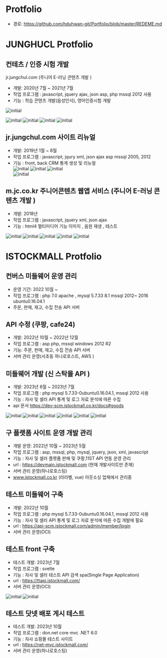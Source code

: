 
# Protfolio 
- 경로: https://github.com/hduhwan-git/Portfolio/blob/master/REDEME.md


# JUNGHUCL Protfolio


## 컨테츠 / 인증 시험 개발 

jr.jungchul.com (주니어 E-러닝 콘텐츠 개발 ) 
- 개발:  2020년  7월  ~ 2021년 7월    
- 작업 프로그램 : javascript, jquery ajax,  json  asp, php mssql 2012 사용  
- 기능  :  학습 콘텐츠 개발(음성인식), 영어인증시험 개발 


![initial](/jungchul/img/wewiz/player.PNG)
 

![initial](/jungchul/img/wewiz/1.PNG)
![initial](/jungchul/img/wewiz/3.PNG)
![initial](/jungchul/img/wewiz/2.PNG)
![initial](/jungchul/img/wewiz/result.PNG)

 
##  jr.jungchul.com 사이트 리뉴얼 
- 개발:  2019년  1월 ~ 8월
- 작업 프로그램 : javascript, jqury xml, json ajax asp mssql 2005, 2012 
- 기능  : front, back CRM 통계 생성 및 리뉴얼    
![initial](/jungchul/img/old/1.PNG)
![initial](/jungchul/img/old/2.PNG)
![initial](/jungchul/img/old/3.PNG)  
![initial](/jungchul/img/old/s4.PNG) 

##  m.jc.co.kr 주니어콘텐츠 웹앱 서비스 (주니어 E-러닝 콘텐츠 개발 )  
- 개발:  2018년 
- 작업 프로그램 : javascript, jquery xml, json ajax  
- 기능  : html4 멀티미디어 기능 이미지 , 음원 재생 , 테스트     


![initial](/jungchul/img/m/1.PNG)
![initial](/jungchul/img/m/2.PNG)
![initial](/jungchul/img/m/3.PNG) 
![initial](/jungchul/img/m/4.PNG) 
![initial](/jungchul/img/m/5.PNG) 

# ISTOCKMALL Protfolio

## 컨버스 미들웨어 운영 관리 

- 운영 기간: 2022 10월 ~    
- 작업 프로그램 : php 7.0 apache , mysql 5.7.33 8.1 mssql 2012~ 2016 ubuntu0.16.04.1
- 주문, 판매, 재고, 수집 전송 API 서버  


##  API 수정 (쿠팡, cafe24)
- 개발:  2022년  10월  ~ 2022년 12월
- 작업 프로그램 : asp php, mssql windows 2012 R2   
- 기능: 주문, 판매, 재고, 수집 전송 API 서버  
- 서버 관리 운영(서초동 하나로호스트, AWS )  


##  미들웨어 개발 (신 스탁몰 API )
  
- 개발:  2023년  6월  ~ 2023년 7월    
- 작업 프로그램 :  php mysql 5.7.33-0ubuntu0.16.04.1, mssql 2012 사용  
- 기능  : 자사 및 셀러 API 통계 및 로그 자료 분석에 따른 수집 
- api 문서 https://dev-scm.istockmall.co.kr/docs#goods

![initial](/istockmall/img/0.PNG) 
![initial](/istockmall/img/1.PNG) 
![initial](/istockmall/img/2.PNG) 
![initial](/istockmall/img/3.PNG) 
![initial](/istockmall/img/4.PNG) 
![initial](/istockmall/img/5.PNG) 

##  구 플랫폼 사이트 운영 개발 관리 

- 개발 운영:  2022년 10월 ~ 2023년 5월   
- 작업 프로그램 : asp, mssql, php, mysql, jquery, json, xml, javascript     
- 기능  : 자사 및 셀러 플랫폼 판매 및 쿠팡,11ST API 연동 운영 관리 
- url : https://devmain.istockmall.com (현재 개발사이트만 존재)  
- 서버 관리 운영(하나로호스팅)  
- www.istockmall.co.kr (라라벨, vue) 아웃소싱 업체에서 관리중
 


##  테스트 미들웨어 구축 
 
- 개발:  2022년 10월 
- 작업 프로그램 :  php mysql 5.7.33-0ubuntu0.16.04.1, mssql 2012 사용  
- 기능  : 자사 및 셀러 API 통계 및 로그 자료 분석에 따른 수집 개발에 필요  
- url : https://api-scm.istockmall.com/admin/member/login
- 서버 관리 운영(OCI)  

##  테스트 front 구축  
- 테스트 개발:  2023년 7월 
- 작업 프로그램 : svelte  
- 기능  : 자사 및 셀러 테스트 API 검색 spa(Single Page Application)
- url : https://ttapi.istockmall.com/
- 서버 관리 운영(OCI)  

![initial](/istockmall/img/m1.PNG) 
![initial](/istockmall/img/m2.PNG) 


##  테스트 닷넷 배포 게시 테스트   
- 테스트 개발:  2023년 10월 
- 작업 프로그램 : don.net core mvc .NET 6.0   
- 기능  : 자사 쇼핑몰 테스트 사이트 
- url : https://net-mvc.istockmall.com/
- 서버 관리 운영(하나로호스팅)    
